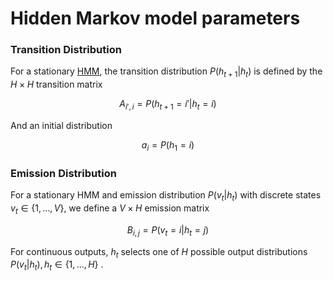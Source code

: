 # Hidden Markov model parameters

### Transition Distribution

For a stationary [HMM](202210261811.md), the transition distribution 
$P(h_{t+1}|h_t)$ is defined by the $H \times H$ transition matrix

$$
A_{i', i} = P(h_{t+1} = i'|h_t = i)
$$

And an initial distribution

$$
a_i = P(h_1 = i)
$$

### Emission Distribution

For a stationary HMM and emission distribution $P(v_t|h_t)$ with discrete states
$v_t \in \left\{ 1, \ldots, V \right\}$, we define a $V \times H$ emission
matrix

$$
B_{i, j} = P(v_t = i|h_t = j)
$$

For continuous outputs, $h_t$ selects one of $H$ possible output distributions
$P(v_t|h_t), h_t \in \left\{ 1, \ldots, H \right\}$ .
